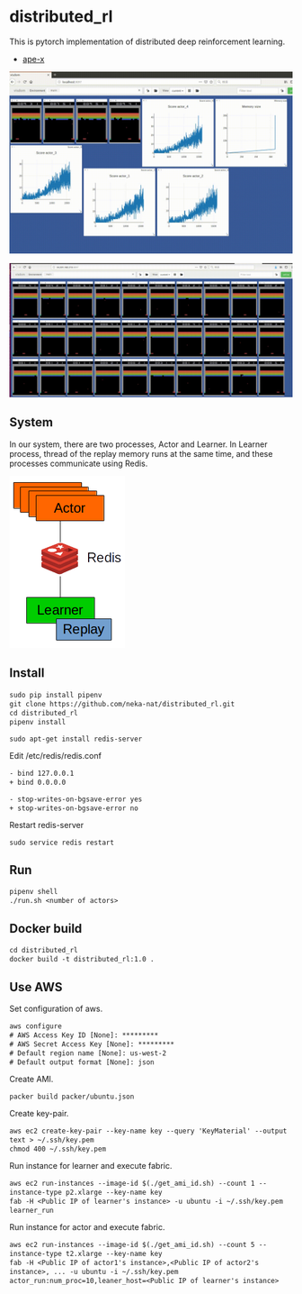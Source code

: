 # distributed_rl

This is pytorch implementation of distributed deep reinforcement learning.

* [ape-x](https://arxiv.org/abs/1803.00933)

![image](images/image.gif)

![actors](images/actors.gif)

## System
In our system, there are two processes, Actor and Learner.
In Learner process, thread of the replay memory runs at the same time,
and these processes communicate using Redis.

![system](images/system.png)

## Install

```
sudo pip install pipenv
git clone https://github.com/neka-nat/distributed_rl.git
cd distributed_rl
pipenv install
```

```
sudo apt-get install redis-server
```

Edit /etc/redis/redis.conf

```
- bind 127.0.0.1
+ bind 0.0.0.0
```

```
- stop-writes-on-bgsave-error yes
+ stop-writes-on-bgsave-error no
```

Restart redis-server

```
sudo service redis restart
```

## Run

```
pipenv shell
./run.sh <number of actors>
```

## Docker build

```
cd distributed_rl
docker build -t distributed_rl:1.0 .
```

## Use AWS

Set configuration of aws.

```
aws configure
# AWS Access Key ID [None]: *********
# AWS Secret Access Key [None]: *********
# Default region name [None]: us-west-2
# Default output format [None]: json
```

Create AMI.

```
packer build packer/ubuntu.json
```

Create key-pair.

```
aws ec2 create-key-pair --key-name key --query 'KeyMaterial' --output text > ~/.ssh/key.pem
chmod 400 ~/.ssh/key.pem
```

Run instance for learner and execute fabric.

```
aws ec2 run-instances --image-id $(./get_ami_id.sh) --count 1 --instance-type p2.xlarge --key-name key
fab -H <Public IP of learner's instance> -u ubuntu -i ~/.ssh/key.pem learner_run
```

Run instance for actor and execute fabric.

```
aws ec2 run-instances --image-id $(./get_ami_id.sh) --count 5 --instance-type t2.xlarge --key-name key
fab -H <Public IP of actor1's instance>,<Public IP of actor2's instance>, ... -u ubuntu -i ~/.ssh/key.pem actor_run:num_proc=10,leaner_host=<Public IP of learner's instance>
```
